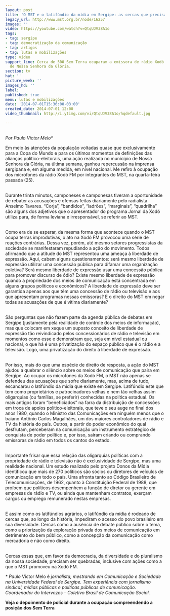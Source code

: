 ```yaml
---
layout: post
title: 'O MST e o latifúndio da mídia em Sergipe: as cercas que precisam ser quebradas'
legacy_url: http://www.mst.org.br/node/16257
images: ''
video: https://youtube.com/watch?v=QtqUJV38A1o
tags:
- tag: sergipe
- tag: democratização da comunicação
- tag: artigos
- tag: lutas e mobilizações
type: video
support_line: Cerca de 500 Sem Terra ocuparam a emissora de rádio Xodó FM na cidade
  de Nossa Senhora da Glória.
section: tv
hat: ''
picture_week: ''
images_hd: ''
label: 
published: true
menu: lutas e mobilizações
date: '2014-07-01T15:36:00-03:00'
created_date: 2014-07-01 12:00
video_thumbnail: http://i.ytimg.com/vi/QtqUJV38A1o/hqdefault.jpg

---
```

<p><em><br>Por Paulo Victor Melo*</em></p><p>Em meio às atenções da população voltadas quase que exclusivamente para a Copa do Mundo e para os últimos momentos de definições das alianças político-eleitorais, uma ação realizada no município de Nossa Senhora da Glória, na última semana, ganhou repercussão na imprensa sergipana e, em alguma medida, em nível nacional. Me refiro à ocupação dos microfones da rádio Xodó FM por integrantes do MST, na quarta-feira passada (25).</p><p><br>Durante trinta minutos, camponeses e camponesas tiveram a oportunidade de rebater as acusações e ofensas feitas diariamente pelo radialista Anselmo Tavares. “Corja”, “bandidos”, “ladrões”, “marginais”, “quadrilha” são alguns dos adjetivos que o apresentador do programa Jornal da Xodó utiliza para, de forma leviana e irresponsável, se referir ao MST.</p><p><br>Como era de se esperar, da mesma forma que acontece quando o MST ocupa terras improdutivas, o ato na Xodó FM provocou uma série de reações contrárias. Dessa vez, porém, até mesmo setores progressistas da sociedade se manifestaram repudiando a ação do movimento. Todos afirmando que a atitude do MST representou uma ameaça à liberdade de expressão. Aqui, cabem alguns questionamentos: será mesmo liberdade de expressão utilizar uma concessão pública para difamar uma organização coletiva? Será mesmo liberdade de expressão usar uma concessão pública para promover discurso de ódio? Existe mesmo liberdade de expressão quando a propriedade dos meios de comunicação está concentrada em alguns grupos políticos e econômicos? A liberdade de expressão deve ser garantida apenas aos que têm uma concessão de rádio ou televisão e aos que apresentam programas nessas emissoras? E o direito do MST em negar todas as acusações de que é vítima diariamente?</p><p><br>São perguntas que não fazem parte da agenda pública de debates em Sergipe (justamente pela realidade de controle dos meios de informação), mas que colocam em xeque um suposto conceito de liberdade de expressão tão reivindicado pelos concessionários de rádio e televisão em momentos como esse e demonstram que, seja em nível estadual ou nacional, o que há é uma privatização do espaço público que é o rádio e a televisão. Logo, uma privatização do direito à liberdade de expressão.</p><p><br>Por isso, mais do que uma espécie de direito de resposta, a ação do MST ajudou a quebrar o silêncio sobre os meios de comunicação que paira em Sergipe. Ao ocupar os microfones da Xodó FM, o MST não apenas se defendeu das acusações que sofre diariamente, mas, acima de tudo, escancarou o latifúndio da mídia que existe em Sergipe. Latifúndio este que tem como proprietários e patrocinadores velhas e nem tão velhas assim oligarquias (ou famílias, se preferir) conhecidas na política estadual. Os mais antigos foram “beneficiados” na farra da distribuição de concessões em troca de apoios político-eleitorais, que teve o seu auge no final dos anos 1980, quando o Ministro das Comunicações era ninguém menos que o baiano Antônio Carlos Magalhães, um dos maiores controladores de rádio e TV da história do país. Outros, a partir do poder econômico do qual desfrutam, perceberam na comunicação um instrumento estratégico de conquista de poder político e, por isso, saíram criando ou comprando emissoras de rádio em todos os cantos do estado.</p><p><br>Importante frisar que essa relação das oligarquias políticas com a propriedade de rádio e televisão não é exclusividade de Sergipe, mas uma realidade nacional. Um estudo realizado pelo projeto Donos da Mídia identificou que mais de 270 políticos são sócios ou diretores de veículos de comunicação em todo o país. Uma afronta tanto ao Código Brasileiro de Telecomunicações, de 1962, quanto à Constituição Federal de 1988, que proíbem que políticos desempenhem a função de diretor ou gerente em empresas de rádio e TV, ou ainda que mantenham contratos, exerçam cargos ou emprego remunerado nestas empresas.</p><p><br>E assim como os latifúndios agrários, o latifúndio da mídia é rodeado de cercas que, ao longo da história, impediram o acesso do povo brasileiro em sua diversidade. Cercas como a ausência de debate público sobre o tema, como a priorização da exploração privada dos meios de comunicação em detrimento do bem público, como a concepção da comunicação como mercadoria e não como direito.</p><p><br>Cercas essas que, em favor da democracia, da diversidade e do pluralismo da nossa sociedade, precisam ser quebradas, inclusive com ações como a que o MST promoveu na Xodó FM.</p><p><em>* Paulo</em>&nbsp;Victor Melo é <em>j</em><em>ornalista, mestrando em Comunicação e Sociedade na Universidade Federal de Sergipe. Tem experiência com jornalismo sindical, mídias públicas e políticas públicas de comunicação. Coordenador do Intervozes – Coletivo Brasil de Comunicação Social.</em></p><p><strong>Veja o depoimento de polícial durante a ocupação compreendendo a posição dos Sem Terra</strong></p><p><object width="600" height="500" data="http://www.youtube.com/v/QtqUJV38A1o&amp;list" type="application/x-shockwave-flash"><param name="data" value="http://www.youtube.com/v/QtqUJV38A1o&amp;list"><param name="src" value="http://www.youtube.com/v/QtqUJV38A1o&amp;list"></object></p>
